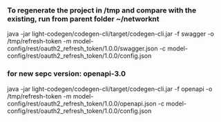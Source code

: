 ### To regenerate the project in /tmp and compare with the existing, run from parent folder ~/networknt
java -jar light-codegen/codegen-cli/target/codegen-cli.jar -f swagger -o /tmp/refresh-token -m model-config/rest/oauth2_refresh_token/1.0.0/swagger.json -c model-config/rest/oauth2_refresh_token/1.0.0/config.json


### for new sepc version: openapi-3.0
java -jar light-codegen/codegen-cli/target/codegen-cli.jar -f openapi -o /tmp/refresh-token -m model-config/rest/oauth2_refresh_token/1.0.0/openapi.json -c model-config/rest/oauth2_refresh_token/1.0.0/config.json
